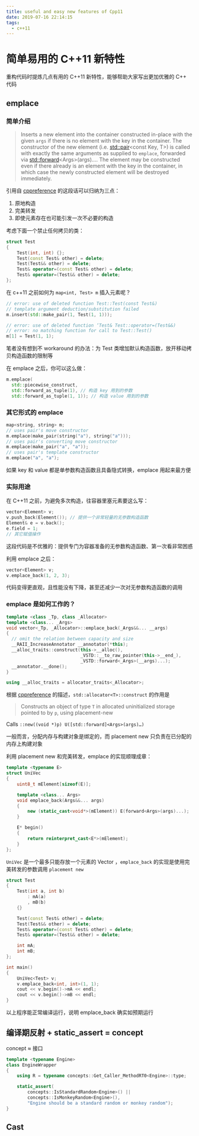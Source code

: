 ```yaml
---
title: useful and easy new features of Cpp11
date: 2019-07-16 22:14:15
tags:
  - c++11
---
```


# 简单易用的 C++11 新特性

重构代码时提炼几点有用的 C++11 新特性，能够帮助大家写出更加优雅的 C++ 代码

## emplace ##

### 简单介绍

> Inserts a new element into the container constructed in-place with the given `args` if there is no element with the key in the container. The constructor of the new element (i.e. [std::pair](http://en.cppreference.com/w/cpp/utility/pair)\<const Key, T\>) is called with exactly the same arguments as supplied to `emplace`, forwarded via [std::forward](http://en.cppreference.com/w/cpp/utility/forward)\<Args\>(args)…. The element may be constructed even if there already is an element with the key in the container, in which case the newly constructed element will be destroyed immediately.

引用自 [cppreference](https://en.cppreference.com/w/cpp/container/map/emplace) 的这段话可以归纳为三点：

1. 原地构造
2. 完美转发
3. 即使元素存在也可能引发一次不必要的构造

考虑下面一个禁止任何拷贝的类：

```cpp
struct Test
{
    Test(int, int) {};
    Test(const Test& other) = delete;
    Test(Test&& other) = delete;
    Test& operator=(const Test& other) = delete;
    Test& operator=(Test&& other) = delete;
};
```

在 c++11 之前如何为 `map<int, Test> m` 插入元素呢？

```cpp
// error: use of deleted function Test::Test(const Test&)
// template argument deduction/substitution failed
m.insert(std::make_pair(1, Test(1, 1)));
```

```cpp
// error: use of deleted function ‘Test& Test::operator=(Test&&)
// error: no matching function for call to Test::Test()
m[1] = Test(1, 1);
```

笔者没有想到不 workaround 的办法：为 Test 类增加默认构造函数，放开移动拷贝构造函数的限制等

在 emplace 之后，你可以这么做：

```cpp
m.emplace(
  std::piecewise_construct,
  std::forward_as_tuple(1), // 构造 key 用到的参数
  std::forward_as_tuple(1, 1)); // 构造 value 用到的参数
```

### 其它形式的 emplace

```cpp
map<string, string> m;
// uses pair's move constructor
m.emplace(make_pair(string("a"), string("a")));
// uses pair's converting move constructor
m.emplace(make_pair("a", "a"));
// uses pair's template constructor
m.emplace("a", "a");
```

如果 key 和 value 都是单参数构造函数且具备隐式转换，emplace 用起来最方便

### 实际用途

在 C++11 之前，为避免多次构造，往容器里塞元素要这么写：

```cpp
vector<Element> v;
v.push_back(Element()); // 提供一个非常轻量的无参数构造函数
Element& e = v.back();
e.field = 1;
// 其它赋值操作
```

这段代码是不优雅的：提供专门为容器准备的无参数构造函数、第一次看非常困惑

利用 emplace 之后：

```cpp
vector<Element> v;
v.emplace_back(1, 2, 3);
```

代码变得更直观，且性能没有下降，甚至还减少一次对无参数构造函数的调用

### emplace 是如何工作的？

```cpp
template <class _Tp, class _Allocator>
template <class... _Args>
void vector<_Tp, _Allocator>::emplace_back(_Args&&... __args)
{
  // omit the relation between capacity and size
  __RAII_IncreaseAnnotator __annotator(*this);
  __alloc_traits::construct(this->__alloc(),
                            _VSTD::__to_raw_pointer(this->__end_),
                            _VSTD::forward<_Args>(__args)...);
  __annotator.__done();
}

using __alloc_traits = allocator_traits<_Allocator>;
```

根据 [cppreference](https://en.cppreference.com/w/cpp/memory/allocator/construct) 的描述，`std::allocator<T>::construct` 的作用是

> Constructs an object of type `T` in allocated uninitialized storage pointed to by `p`, using placement-new

Calls `::new((void *)p) U([std::forward]<Args>(args)…)`

一般而言，分配内存与构建对象是绑定的，而 placement new 只负责在已分配的内存上构建对象

利用 placement new 和完美转发，emplace 的实现顺理成章：

```cpp
template <typename E>
struct UniVec
{
    uint8_t mElement[sizeof(E)];

    template <class... Args>
    void emplace_back(Args&&... args)
    {
        new (static_cast<void*>(mElement)) E(forward<Args>(args)...);
    }

    E* begin()
    {
        return reinterpret_cast<E*>(mElement);
    }
};
```

`UniVec` 是一个最多只能存放一个元素的 Vector ，`emplace_back` 的实现是使用完美转发的参数调用 `placement new`

```cpp
struct Test
{
    Test(int a, int b)
        : mA(a)
        , mB(b)
    {}

    Test(const Test& other) = delete;
    Test(Test&& other) = delete;
    Test& operator=(const Test& other) = delete;
    Test& operator=(Test&& other) = delete;

    int mA;
    int mB;
};

int main()
{
    UniVec<Test> v;
    v.emplace_back<int, int>(1, 1);
    cout << v.begin()->mA << endl;
    cout << v.begin()->mB << endl;
}
```

以上程序能正常编译运行，说明 emplace_back 确实如预期运行

## 编译期反射 + static_assert = concept

concept $\approx$ 接口

```cpp
template <typename Engine>
class EngineWrapper
{
    using R = typename concepts::Get_Caller_MethodRT0<Engine>::type;

    static_assert(
        concepts::IsStandardRandom<Engine>() ||
        concepts::IsMonkeyRandom<Engine>(),
        "Engine should be a standard random or monkey random");
}
```

## Cast

